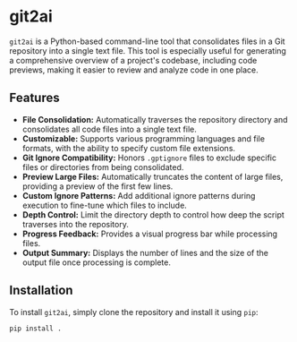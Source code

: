 # git2ai

`git2ai` is a Python-based command-line tool that consolidates files in a Git repository into a single text file. This tool is especially useful for generating a comprehensive overview of a project's codebase, including code previews, making it easier to review and analyze code in one place.

## Features

- **File Consolidation:** Automatically traverses the repository directory and consolidates all code files into a single text file.
- **Customizable:** Supports various programming languages and file formats, with the ability to specify custom file extensions.
- **Git Ignore Compatibility:** Honors `.gptignore` files to exclude specific files or directories from being consolidated.
- **Preview Large Files:** Automatically truncates the content of large files, providing a preview of the first few lines.
- **Custom Ignore Patterns:** Add additional ignore patterns during execution to fine-tune which files to include.
- **Depth Control:** Limit the directory depth to control how deep the script traverses into the repository.
- **Progress Feedback:** Provides a visual progress bar while processing files.
- **Output Summary:** Displays the number of lines and the size of the output file once processing is complete.

## Installation

To install `git2ai`, simply clone the repository and install it using `pip`:

```bash
pip install .
